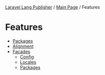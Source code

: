 [Laravel Lang Publisher][link_source] / [Main Page](../index.md) / Features

# Features

* [Packages](packages.md)
* [Alignment](alignment.md)
* [Facades](facades.md)
    * [Config](facades.md#config)
    * [Locales](facades.md#locales)
    * [Packages](facades.md#packages)

[link_source]:  https://github.com/andrey-helldar/laravel-lang-publisher
